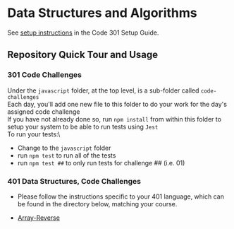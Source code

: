# Data Structures and Algorithms

See [setup instructions](https://codefellows.github.io/setup-guide/code-301/3-code-challenges) in the Code 301 Setup Guide.

## Repository Quick Tour and Usage

### 301 Code Challenges

Under the `javascript` folder, at the top level, is a sub-folder called `code-challenges`\
Each day, you'll add one new file to this folder to do your work for the day's assigned code challenge\
If you have not already done so, run `npm install` from within this folder to setup your system to be able to run tests using `Jest`\
To run your tests:\

- Change to the `javascript` folder
- run `npm test` to run all of the tests
- run `npm test ##` to only run tests for challenge ## (i.e. 01)

### 401 Data Structures, Code Challenges

- Please follow the instructions specific to your 401 language, which can be found in the directory below, matching your course.

- [Array-Reverse](.javascript/array-reverse/README.md)
